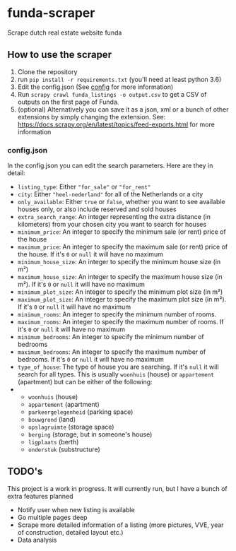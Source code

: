 # funda-scraper
Scrape dutch real estate website funda

## How to use the scraper
1. Clone the repository
2. run `pip install -r requirements.txt` (you'll need at least python 3.6)
3. Edit the config.json (See [config](###config) for more information)
4. Run `scrapy crawl funda_listings -o output.csv` to get a CSV of outputs on the first page of Funda. 
4. (optional) Alternatively you can save it as a json, xml or a bunch of other extensions by simply changing the extension. See: https://docs.scrapy.org/en/latest/topics/feed-exports.html for more information


### config.json
In the config.json you can edit the search parameters. Here are they in detail:

- `listing_type`: Either `"for_sale"` or `"for_rent"`
- `city`: Either `"heel-nederland"` for all of the Netherlands or a city
- `only_available`: Either `true` or `false`, whether you want to see available houses only, or also include reserved and sold houses
- `extra_search_range`: An integer representing the extra distance (in kilometers) from your chosen city you want to search for houses
- `minimum_price`: An integer to specify the minimum sale (or rent) price of the house
- `maximum_price`: An integer to specify the maximum sale (or rent) price of the house. If it's `0` or `null` it will have no maximum
- `minimum_house_size`: An integer to specify the minimum house size (in m²)
- `maximum_house_size`: An integer to specify the maximum house size (in m²). If it's `0` or `null` it will have no maximum
- `minimum_plot_size`: An integer to specify the minimum plot size (in m²)
- `maximum_plot_size`: An integer to specify the maximum plot size (in m²). If it's `0` or `null` it will have no maximum
- `minimum_rooms`: An integer to specify the minimum number of rooms.
- `maximum_rooms`: An integer to specify the maximum number of rooms. If it's `0` or `null` it will have no maximum
- `minimum_bedrooms`: An integer to specify the minimum number of bedrooms
- `maximum_bedrooms`: An integer to specify the maximum number of bedrooms. If it's `0` or `null` it will have no maximum
- `type_of_house`: The type of house you are searching. If it's `null` it will search for all types. This is usually `woonhuis` (house) or `appartement` (apartment) but can be either of the following: 
- - `woonhuis` (house)
  - `appartement` (apartment)
  - `parkeergelegenheid` (parking space)
  - `bouwgrond` (land)
  - `opslagruimte` (storage space)
  - `berging` (storage, but in someone's house)
  - `ligplaats` (berth)
  - `onderstuk` (substructure)


## TODO's
This project is a work in progress. It will currently run, but I have a bunch of extra features planned

- Notify user when new listing is available
- Go multiple pages deep
- Scrape more detailed information of a listing (more pictures, VVE, year of construction, detailed layout etc.)
- Data analysis

